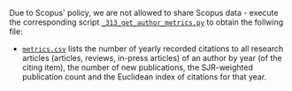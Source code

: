 Due to Scopus' policy, we are not allowed to share Scopus data - execute the corresponding script [`_313_get_author_metrics.py`](../_313_get_author_metrics.py) to obtain the follwing file:
- [`metrics.csv`](metrics.csv) lists the number of yearly recorded citations to all research articles (articles, reviews, in-press articles) of an author by year (of the citing item), the number of new publications, the SJR-weighted publication count and the Euclidean index of citations for that year.
